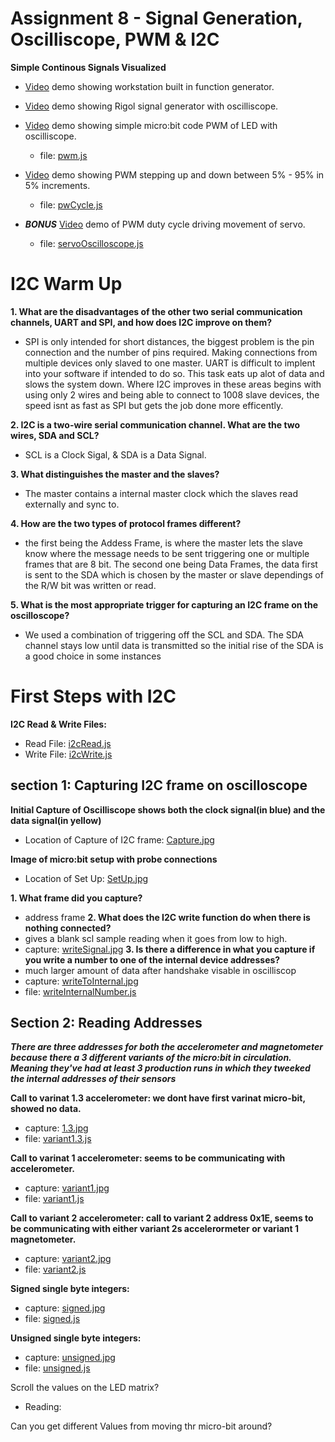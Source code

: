 # Assignment 8 - Signal Generation, Oscilliscope, PWM & I2C 
  
  **Simple Continous Signals Visualized**
  
  - [Video](https://imgur.com/gallery/fXNBtUk) demo showing workstation built in function generator.
    
  - [Video](https://imgur.com/gallery/Q0vApBA) demo showing Rigol signal generator with oscilliscope.
   
  - [Video](https://imgur.com/gallery/6ou3KQq) demo showing simple micro:bit code PWM of LED with oscilliscope.
    - file: [pwm.js](pwm.js)
  
  - [Video](https://imgur.com/gallery/3xs44SJ) demo showing PWM stepping up and down between 5% - 95% in 5% increments.
    - file: [pwCycle.js](pwCycle.js)
  
  - ***BONUS*** [Video](http://imgur.com/gallery/RdFtBsm) demo of PWM duty cycle driving movement of servo.
    - file: [servoOscilloscope.js](servoOscilloscope.js)

# I2C Warm Up 
**1. What are the disadvantages of the other two serial communication channels, UART and SPI, and how does I2C improve on them?**
 
 - SPI is only intended for short distances, the biggest problem is the pin connection and the number of pins required. Making connections from multiple devices only slaved to one master.  UART is difficult to implent into your software if intended to do so.  This task eats up alot of data and slows the system down.  Where I2C improves in these areas begins with using only 2 wires and being able to connect to 1008 slave devices, the speed isnt as fast as SPI but gets the job done more efficently.

**2. I2C is a two-wire serial communication channel. What are the two wires, SDA and SCL?**
 
 - SCL is a Clock Sigal, & SDA is a Data Signal.

**3. What distinguishes the master and the slaves?**
 
 - The master contains a internal master clock which the slaves read externally and sync to.

**4. How are the two types of protocol frames different?**

- the first being the Addess Frame, is where the master lets the slave know where the message needs to be sent triggering one or multiple frames that are 8 bit. The second one being Data Frames, the data first is sent to the SDA which is chosen by the master or slave dependings of the R/W bit was written or read.

**5. What is the most appropriate trigger for capturing an I2C frame on the oscilloscope?**
 
 - We used a combination of triggering off the SCL and SDA.
    The SDA channel stays low until data is transmitted so the initial rise of the SDA is a good choice in some instances
# First Steps with I2C

**I2C Read & Write Files:**
- Read File: [i2cRead.js](i2cRead.js)
- Write File: [i2cWrite.js](i2cWrite.js)

## section 1: Capturing I2C frame on oscilloscope

**Initial Capture of Oscilliscope shows both the clock signal(in blue) and the data signal(in yellow)**
- Location of Capture of I2C frame: [Capture.jpg](Capture.jpg) 

**Image of micro:bit setup with probe connections**
- Location of Set Up: [SetUp.jpg](SetUp.jpg)


**1. What frame did you capture?**
- address frame
**2. What does the I2C write function do when there is nothing connected?**
- gives a blank scl sample reading when it goes from low to high.
- capture: [writeSignal.jpg](writeSignal.jpg)
**3. Is there a difference in what you capture if you write a number to one of the internal device addresses?**
- much larger amount of data after handshake visable in oscilliscop
- capture: [writeToInternal.jpg](writeToInternal.jpg)
- file: [writeInternalNumber.js](writeInternalNumber.js)
## Section 2: Reading Addresses
***There are three addresses for both the accelerometer and magnetometer because there a 3 different variants of the micro:bit in circulation. Meaning they've had at least 3 production runs in which they tweeked the internal addresses of their sensors***

**Call to varinat 1.3 accelerometer: we dont have first varinat micro-bit, showed no data.** 
- capture: [1.3.jpg](1.3.jpg)
- file: [variant1.3.js](variant1.3.js)

**Call to varinat 1 accelerometer: seems to be communicating with accelerometer.**
- capture: [variant1.jpg](variant1.jpg)
- file: [variant1.js](variant1.js)

**Call to variant 2 accelerometer: call to variant 2 address 0x1E, seems to be communicating with either variant 2s accelerormeter or variant 1 magnetometer.**
- capture: [variant2.jpg](variant2.jpg)
- file: [variant2.js](variant2.js)

**Signed single byte integers:** 
- capture: [signed.jpg](signed.jpg)
- file: [signed.js](signed.js)

**Unsigned single byte integers:** 
- capture: [unsigned.jpg](unsigned.jpg)
- file: [unsigned.js](unsigned.js)

Scroll the values on the LED matrix?
 - Reading:

Can you get different Values from moving thr micro-bit around?

 
 
 
